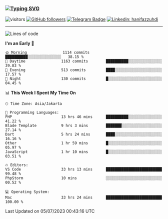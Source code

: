 ### [![Typing SVG](https://readme-typing-svg.herokuapp.com?font=lato&size=22&lines=Hi+There+👋)](https://git.io/typing-svg) 

![visitors](https://visitor-badge.glitch.me/badge?page_id=hanifazzuhdi.hanifazzuhdi)
[![GitHub followers](https://img.shields.io/github/followers/hanifazzuhdi?label=Follow&style=social)](https://github.com/hanifazzuhdi/?tab=follow) 
[![Telegram Badge](https://img.shields.io/badge/-hanif0198-blue?style=social&logo=telegram&link=https://www.t.me/hanif0198/)](https://www.t.me/hanif0198/) 
[![Linkedin: hanifazzuhdi](https://img.shields.io/badge/-hanifazzuhdi-blue?style=flat-square&logo=Linkedin&logoColor=white&link=https://www.linkedin.com/in/hanif-az-zuhdi-69688019b/)](https://www.linkedin.com/in/hanif-az-zuhdi-69688019b/) 

<hr/>

<!--START_SECTION:waka-->
![Lines of code](https://img.shields.io/badge/From%20Hello%20World%20I%27ve%20Written-22.9%20million%20lines%20of%20code-blue)

**I'm an Early 🐤** 

```text
🌞 Morning                1114 commits        ██████████░░░░░░░░░░░░░░░   38.15 % 
🌆 Daytime                1163 commits        ██████████░░░░░░░░░░░░░░░   39.83 % 
🌃 Evening                513 commits         ████░░░░░░░░░░░░░░░░░░░░░   17.57 % 
🌙 Night                  130 commits         █░░░░░░░░░░░░░░░░░░░░░░░░   04.45 % 
```


📊 **This Week I Spent My Time On** 

```text
🕑︎ Time Zone: Asia/Jakarta

💬 Programming Languages: 
PHP                      13 hrs 46 mins      ██████████░░░░░░░░░░░░░░░   41.22 % 
Blade Template           9 hrs 3 mins        ███████░░░░░░░░░░░░░░░░░░   27.14 % 
Dart                     5 hrs 24 mins       ████░░░░░░░░░░░░░░░░░░░░░   16.16 % 
Other                    1 hr 59 mins        █░░░░░░░░░░░░░░░░░░░░░░░░   05.97 % 
JavaScript               1 hr 10 mins        █░░░░░░░░░░░░░░░░░░░░░░░░   03.51 % 

🔥 Editors: 
VS Code                  33 hrs 13 mins      █████████████████████████   99.48 % 
PhpStorm                 10 mins             ░░░░░░░░░░░░░░░░░░░░░░░░░   00.52 % 

💻 Operating System: 
Mac                      33 hrs 24 mins      █████████████████████████   100.00 % 
```


 Last Updated on 05/07/2023 00:43:16 UTC
<!--END_SECTION:waka-->

